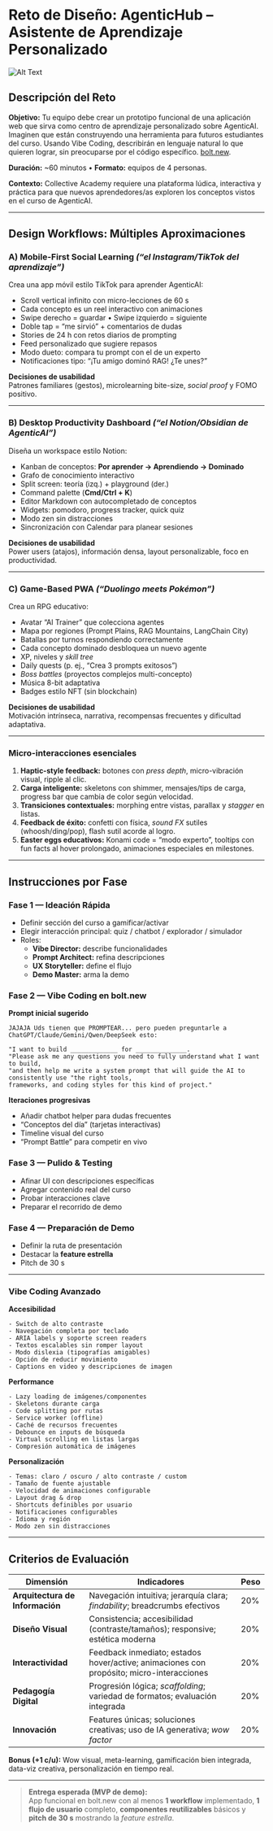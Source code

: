 # Reto de Diseño: **AgenticHub – Asistente de Aprendizaje Personalizado**

![Alt Text](https://media4.giphy.com/media/v1.Y2lkPTc5MGI3NjExYnByOGd3bzBtaWFncGhtazR3eDVhMndwM3FtanFyNTY5bXVoZXF2dSZlcD12MV9pbnRlcm5hbF9naWZfYnlfaWQmY3Q9Zw/c8NspwwVxwAiA/giphy.gif)


## Descripción del Reto

**Objetivo:** Tu equipo debe crear un prototipo funcional de una aplicación web que sirva como centro de aprendizaje personalizado sobre AgenticAI. 
Imaginen que están construyendo una herramienta para futuros estudiantes del curso. Usando Vibe Coding, describirán en lenguaje natural lo que quieren lograr, sin preocuparse por el código específico. [bolt.new](https://bolt.new).  

**Duración:** ~60 minutos • **Formato:** equipos de 4 personas.  

**Contexto:** Collective Academy requiere una plataforma lúdica, interactiva y práctica para que nuevos aprendedores/as exploren los conceptos vistos en el curso de AgenticAI. 

---

## Design Workflows: Múltiples Aproximaciones

### A) Mobile-First Social Learning _(“el Instagram/TikTok del aprendizaje”)_

Crea una app móvil estilo TikTok para aprender AgenticAI:

- Scroll vertical infinito con micro-lecciones de 60 s  
- Cada concepto es un reel interactivo con animaciones  
- Swipe derecho = guardar • Swipe izquierdo = siguiente  
- Doble tap = “me sirvió” + comentarios de dudas  
- Stories de 24 h con retos diarios de prompting  
- Feed personalizado que sugiere repasos  
- Modo dueto: compara tu prompt con el de un experto  
- Notificaciones tipo: “¡Tu amigo dominó RAG! ¿Te unes?”

**Decisiones de usabilidad**  
Patrones familiares (gestos), microlearning bite-size, _social proof_ y FOMO positivo.

---

### B) Desktop Productivity Dashboard _(“el Notion/Obsidian de AgenticAI”)_

Diseña un workspace estilo Notion:

- Kanban de conceptos: **Por aprender → Aprendiendo → Dominado**  
- Grafo de conocimiento interactivo  
- Split screen: teoría (izq.) + playground (der.)  
- Command palette (**Cmd/Ctrl + K**)  
- Editor Markdown con autocompletado de conceptos  
- Widgets: pomodoro, progress tracker, quick quiz  
- Modo zen sin distracciones  
- Sincronización con Calendar para planear sesiones

**Decisiones de usabilidad**  
Power users (atajos), información densa, layout personalizable, foco en productividad.

---

### C) Game-Based PWA _(“Duolingo meets Pokémon”)_

Crea un RPG educativo:

- Avatar “AI Trainer” que colecciona agentes  
- Mapa por regiones (Prompt Plains, RAG Mountains, LangChain City)  
- Batallas por turnos respondiendo correctamente  
- Cada concepto dominado desbloquea un nuevo agente  
- XP, niveles y _skill tree_  
- Daily quests (p. ej., “Crea 3 prompts exitosos”)  
- _Boss battles_ (proyectos complejos multi-concepto)  
- Música 8-bit adaptativa  
- Badges estilo NFT (sin blockchain)

**Decisiones de usabilidad**  
Motivación intrínseca, narrativa, recompensas frecuentes y dificultad adaptativa.

---

### Micro-interacciones esenciales

1. **Haptic-style feedback:** botones con _press depth_, micro-vibración visual, ripple al clic.  
2. **Carga inteligente:** skeletons con shimmer, mensajes/tips de carga, progress bar que cambia de color según velocidad.  
3. **Transiciones contextuales:** morphing entre vistas, parallax y _stagger_ en listas.  
4. **Feedback de éxito:** confetti con física, _sound FX_ sutiles (whoosh/ding/pop), flash sutil acorde al logro.  
5. **Easter eggs educativos:** Konami code = “modo experto”, tooltips con fun facts al hover prolongado, animaciones especiales en milestones.

---

## Instrucciones por Fase

### Fase 1 — Ideación Rápida

- Definir sección del curso a gamificar/activar  
- Elegir interacción principal: quiz / chatbot / explorador / simulador  
- Roles:
  - **Vibe Director:** describe funcionalidades  
  - **Prompt Architect:** refina descripciones  
  - **UX Storyteller:** define el flujo  
  - **Demo Master:** arma la demo

### Fase 2 — Vibe Coding en bolt.new

**Prompt inicial sugerido**

```text
JAJAJA Uds tienen que PROMPTEAR... pero pueden preguntarle a ChatGPT/Claude/Gemini/Qwen/DeepSeek esto:

"I want to build _____________ for ______________. 
"Please ask me any questions you need to fully understand what I want to build, 
"and then help me write a system prompt that will guide the AI to consistently use "the right tools, 
frameworks, and coding styles for this kind of project."
```

**Iteraciones progresivas**

- Añadir chatbot helper para dudas frecuentes  
- “Conceptos del día” (tarjetas interactivas)  
- Timeline visual del curso  
- “Prompt Battle” para competir en vivo

### Fase 3 — Pulido & Testing

- Afinar UI con descripciones específicas  
- Agregar contenido real del curso  
- Probar interacciones clave  
- Preparar el recorrido de demo

### Fase 4 — Preparación de Demo

- Definir la ruta de presentación  
- Destacar la **feature estrella**  
- Pitch de 30 s

---

### Vibe Coding Avanzado

**Accesibilidad**

```text
- Switch de alto contraste
- Navegación completa por teclado
- ARIA labels y soporte screen readers
- Textos escalables sin romper layout
- Modo dislexia (tipografías amigables)
- Opción de reducir movimiento
- Captions en video y descripciones de imagen
```

**Performance**

```text
- Lazy loading de imágenes/componentes
- Skeletons durante carga
- Code splitting por rutas
- Service worker (offline)
- Caché de recursos frecuentes
- Debounce en inputs de búsqueda
- Virtual scrolling en listas largas
- Compresión automática de imágenes
```

**Personalización**

```text
- Temas: claro / oscuro / alto contraste / custom
- Tamaño de fuente ajustable
- Velocidad de animaciones configurable
- Layout drag & drop
- Shortcuts definibles por usuario
- Notificaciones configurables
- Idioma y región
- Modo zen sin distracciones
```

---

## Criterios de Evaluación

| Dimensión | Indicadores | Peso |
|---|---|---|
| **Arquitectura de Información** | Navegación intuitiva; jerarquía clara; _findability_; breadcrumbs efectivos | 20% |
| **Diseño Visual** | Consistencia; accesibilidad (contraste/tamaños); responsive; estética moderna | 20% |
| **Interactividad** | Feedback inmediato; estados hover/active; animaciones con propósito; micro-interacciones | 20% |
| **Pedagogía Digital** | Progresión lógica; _scaffolding_; variedad de formatos; evaluación integrada | 20% |
| **Innovación** | Features únicas; soluciones creativas; uso de IA generativa; _wow factor_ | 20% |

**Bonus (+1 c/u):** Wow visual, meta-learning, gamificación bien integrada, data-viz creativa, personalización en tiempo real.

---

> **Entrega esperada (MVP de demo):**  
> App funcional en bolt.new con al menos **1 workflow** implementado, **1 flujo de usuario** completo, **componentes reutilizables** básicos y **pitch de 30 s** mostrando la _feature estrella_.
